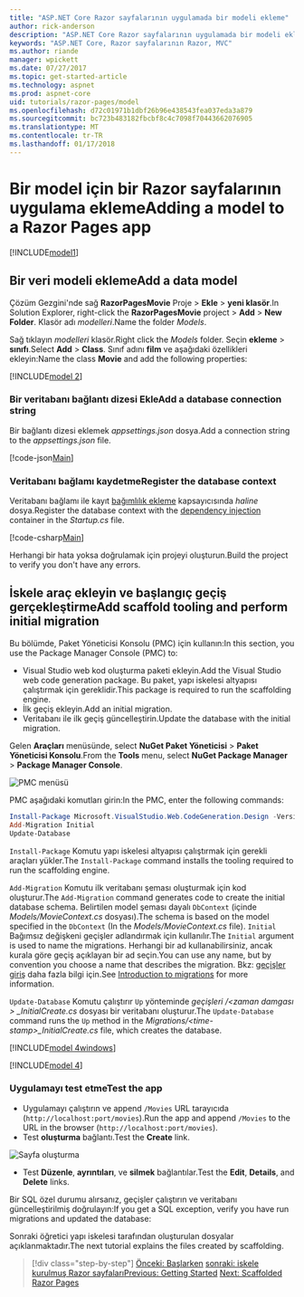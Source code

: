 ```yaml
---
title: "ASP.NET Core Razor sayfalarının uygulamada bir modeli ekleme"
author: rick-anderson
description: "ASP.NET Core Razor sayfalarının uygulamada bir modeli ekleme"
keywords: "ASP.NET Core, Razor sayfalarının Razor, MVC"
ms.author: riande
manager: wpickett
ms.date: 07/27/2017
ms.topic: get-started-article
ms.technology: aspnet
ms.prod: aspnet-core
uid: tutorials/razor-pages/model
ms.openlocfilehash: d72c01971b1dbf26b96e438543fea037eda3a879
ms.sourcegitcommit: bc723b483182fbcbf8c4c7098f70443662076905
ms.translationtype: MT
ms.contentlocale: tr-TR
ms.lasthandoff: 01/17/2018
---
```

# <a name="adding-a-model-to-a-razor-pages-app"></a><span data-ttu-id="48b99-104">Bir model için bir Razor sayfalarının uygulama ekleme</span><span class="sxs-lookup"><span data-stu-id="48b99-104">Adding a model to a Razor Pages app</span></span>

[!INCLUDE[model1](../../includes/RP/model1.md)]

## <a name="add-a-data-model"></a><span data-ttu-id="48b99-105">Bir veri modeli ekleme</span><span class="sxs-lookup"><span data-stu-id="48b99-105">Add a data model</span></span>

<span data-ttu-id="48b99-106">Çözüm Gezgini'nde sağ **RazorPagesMovie** Proje > **Ekle** > **yeni klasör**.</span><span class="sxs-lookup"><span data-stu-id="48b99-106">In Solution Explorer, right-click the **RazorPagesMovie** project > **Add** > **New Folder**.</span></span> <span data-ttu-id="48b99-107">Klasör adı *modelleri*.</span><span class="sxs-lookup"><span data-stu-id="48b99-107">Name the folder *Models*.</span></span>

<span data-ttu-id="48b99-108">Sağ tıklayın *modelleri* klasör.</span><span class="sxs-lookup"><span data-stu-id="48b99-108">Right click the *Models* folder.</span></span> <span data-ttu-id="48b99-109">Seçin **ekleme** > **sınıfı**.</span><span class="sxs-lookup"><span data-stu-id="48b99-109">Select **Add** > **Class**.</span></span> <span data-ttu-id="48b99-110">Sınıf adını **film** ve aşağıdaki özellikleri ekleyin:</span><span class="sxs-lookup"><span data-stu-id="48b99-110">Name the class **Movie** and add the following properties:</span></span>

[!INCLUDE[model 2](../../includes/RP/model2.md)]

<a name="cs"></a>
### <a name="add-a-database-connection-string"></a><span data-ttu-id="48b99-111">Bir veritabanı bağlantı dizesi Ekle</span><span class="sxs-lookup"><span data-stu-id="48b99-111">Add a database connection string</span></span>

<span data-ttu-id="48b99-112">Bir bağlantı dizesi eklemek *appsettings.json* dosya.</span><span class="sxs-lookup"><span data-stu-id="48b99-112">Add a connection string to the *appsettings.json* file.</span></span>

[!code-json[Main](../../tutorials/razor-pages/razor-pages-start/sample/RazorPagesMovie/appsettings.json?highlight=8-10)]

<a name="reg"></a>
###  <a name="register-the-database-context"></a><span data-ttu-id="48b99-113">Veritabanı bağlamı kaydetme</span><span class="sxs-lookup"><span data-stu-id="48b99-113">Register the database context</span></span>

<span data-ttu-id="48b99-114">Veritabanı bağlamı ile kayıt [bağımlılık ekleme](xref:fundamentals/dependency-injection) kapsayıcısında *haline* dosya.</span><span class="sxs-lookup"><span data-stu-id="48b99-114">Register the database context with the [dependency injection](xref:fundamentals/dependency-injection) container in the *Startup.cs* file.</span></span>

[!code-csharp[Main](../../tutorials/razor-pages/razor-pages-start/sample/RazorPagesMovie/Startup.cs?name=snippet_ConfigureServices&highlight=3-5,7-9)]

<span data-ttu-id="48b99-115">Herhangi bir hata yoksa doğrulamak için projeyi oluşturun.</span><span class="sxs-lookup"><span data-stu-id="48b99-115">Build the project to verify you don't have any errors.</span></span>

<a name="pmc"></a>
## <a name="add-scaffold-tooling-and-perform-initial-migration"></a><span data-ttu-id="48b99-116">İskele araç ekleyin ve başlangıç geçiş gerçekleştirme</span><span class="sxs-lookup"><span data-stu-id="48b99-116">Add scaffold tooling and perform initial migration</span></span>

<span data-ttu-id="48b99-117">Bu bölümde, Paket Yöneticisi Konsolu (PMC) için kullanın:</span><span class="sxs-lookup"><span data-stu-id="48b99-117">In this section, you use the Package Manager Console (PMC) to:</span></span>

* <span data-ttu-id="48b99-118">Visual Studio web kod oluşturma paketi ekleyin.</span><span class="sxs-lookup"><span data-stu-id="48b99-118">Add the Visual Studio web code generation package.</span></span> <span data-ttu-id="48b99-119">Bu paket, yapı iskelesi altyapısı çalıştırmak için gereklidir.</span><span class="sxs-lookup"><span data-stu-id="48b99-119">This package is required to run the scaffolding engine.</span></span>
* <span data-ttu-id="48b99-120">İlk geçiş ekleyin.</span><span class="sxs-lookup"><span data-stu-id="48b99-120">Add an initial migration.</span></span>
* <span data-ttu-id="48b99-121">Veritabanı ile ilk geçiş güncelleştirin.</span><span class="sxs-lookup"><span data-stu-id="48b99-121">Update the database with the initial migration.</span></span>

<span data-ttu-id="48b99-122">Gelen **Araçları** menüsünde, select **NuGet Paket Yöneticisi** > **Paket Yöneticisi Konsolu**.</span><span class="sxs-lookup"><span data-stu-id="48b99-122">From the **Tools** menu, select **NuGet Package Manager** > **Package Manager Console**.</span></span>

  ![PMC menüsü](../first-mvc-app/adding-model/_static/pmc.png)

<span data-ttu-id="48b99-124">PMC aşağıdaki komutları girin:</span><span class="sxs-lookup"><span data-stu-id="48b99-124">In the PMC, enter the following commands:</span></span>

```powershell
Install-Package Microsoft.VisualStudio.Web.CodeGeneration.Design -Version 2.0.0
Add-Migration Initial
Update-Database
```

<span data-ttu-id="48b99-125">`Install-Package` Komutu yapı iskelesi altyapısı çalıştırmak için gerekli araçları yükler.</span><span class="sxs-lookup"><span data-stu-id="48b99-125">The `Install-Package` command installs the tooling required to run the scaffolding engine.</span></span>

<span data-ttu-id="48b99-126">`Add-Migration` Komutu ilk veritabanı şeması oluşturmak için kod oluşturur.</span><span class="sxs-lookup"><span data-stu-id="48b99-126">The `Add-Migration` command generates code to create the initial database schema.</span></span> <span data-ttu-id="48b99-127">Belirtilen model şeması dayalı `DbContext` (içinde *Models/MovieContext.cs* dosyası).</span><span class="sxs-lookup"><span data-stu-id="48b99-127">The schema is based on the model specified in the `DbContext` (In the *Models/MovieContext.cs* file).</span></span> <span data-ttu-id="48b99-128">`Initial` Bağımsız değişkeni geçişler adlandırmak için kullanılır.</span><span class="sxs-lookup"><span data-stu-id="48b99-128">The `Initial` argument is used to name the migrations.</span></span> <span data-ttu-id="48b99-129">Herhangi bir ad kullanabilirsiniz, ancak kurala göre geçiş açıklayan bir ad seçin.</span><span class="sxs-lookup"><span data-stu-id="48b99-129">You can use any name, but by convention you choose a name that describes the migration.</span></span> <span data-ttu-id="48b99-130">Bkz: [geçişler giriş](xref:data/ef-mvc/migrations#introduction-to-migrations) daha fazla bilgi için.</span><span class="sxs-lookup"><span data-stu-id="48b99-130">See [Introduction to migrations](xref:data/ef-mvc/migrations#introduction-to-migrations) for more information.</span></span>

<span data-ttu-id="48b99-131">`Update-Database` Komutu çalıştırır `Up` yönteminde *geçişleri /\<zaman damgası > _InitialCreate.cs* dosyası bir veritabanı oluşturur.</span><span class="sxs-lookup"><span data-stu-id="48b99-131">The `Update-Database` command runs the `Up` method in the *Migrations/\<time-stamp>_InitialCreate.cs* file, which creates the database.</span></span>

[!INCLUDE[model 4windows](../../includes/RP/model4Win.md)]

[!INCLUDE[model 4](../../includes/RP/model4tbl.md)]

<a name="test"></a>
### <a name="test-the-app"></a><span data-ttu-id="48b99-132">Uygulamayı test etme</span><span class="sxs-lookup"><span data-stu-id="48b99-132">Test the app</span></span>

* <span data-ttu-id="48b99-133">Uygulamayı çalıştırın ve append `/Movies` URL tarayıcıda (`http://localhost:port/movies`).</span><span class="sxs-lookup"><span data-stu-id="48b99-133">Run the app and append `/Movies` to the URL in the browser (`http://localhost:port/movies`).</span></span>
* <span data-ttu-id="48b99-134">Test **oluşturma** bağlantı.</span><span class="sxs-lookup"><span data-stu-id="48b99-134">Test the **Create** link.</span></span>

 ![Sayfa oluşturma](../../tutorials/razor-pages/model/_static/conan.png)

<a name="scaffold"></a>

* <span data-ttu-id="48b99-136">Test **Düzenle**, **ayrıntıları**, ve **silmek** bağlantılar.</span><span class="sxs-lookup"><span data-stu-id="48b99-136">Test the **Edit**, **Details**, and **Delete** links.</span></span>

<span data-ttu-id="48b99-137">Bir SQL özel durumu alırsanız, geçişler çalıştırın ve veritabanı güncelleştirilmiş doğrulayın:</span><span class="sxs-lookup"><span data-stu-id="48b99-137">If you get a SQL exception, verify you have run migrations and updated the database:</span></span>

<span data-ttu-id="48b99-138">Sonraki öğretici yapı iskelesi tarafından oluşturulan dosyalar açıklanmaktadır.</span><span class="sxs-lookup"><span data-stu-id="48b99-138">The next tutorial explains the files created by scaffolding.</span></span>

>[!div class="step-by-step"]
<span data-ttu-id="48b99-139">[Önceki: Başlarken](xref:tutorials/razor-pages/razor-pages-start)
[sonraki: iskele kurulmuş Razor sayfaları](xref:tutorials/razor-pages/page)</span><span class="sxs-lookup"><span data-stu-id="48b99-139">[Previous: Getting Started](xref:tutorials/razor-pages/razor-pages-start)
[Next: Scaffolded Razor Pages](xref:tutorials/razor-pages/page)</span></span>    

